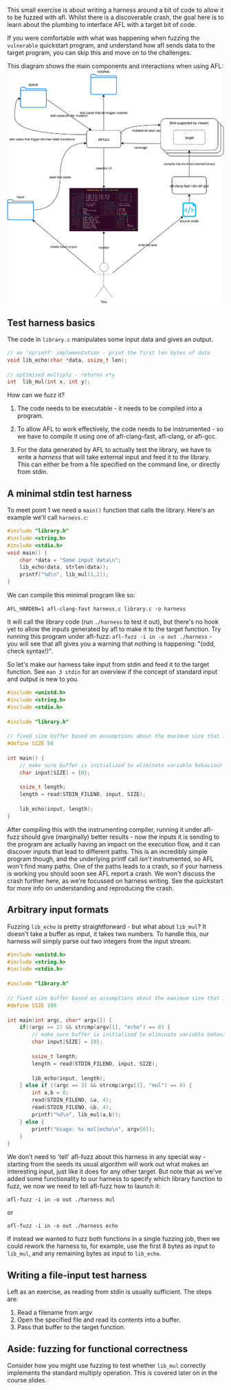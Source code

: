 This small exercise is about writing a harness around a bit of code to allow it to be fuzzed with afl. Whilst there is a discoverable crash, the goal here is to learn about the plumbing to interface AFL with a target bit of code.

If you were comfortable with what was happening when fuzzing the `vulnerable` quickstart program, and understand how afl sends data to the target program, you can skip this and move on to the challenges.

This diagram shows the main components and interactions when using AFL:
![afl overview](./overview.svg)

Test harness basics
-------------------

The code in `library.c` manipulates some input data and gives an output.
```c
// an 'nprintf' implementation - print the first len bytes of data
void lib_echo(char *data, ssize_t len);

// optimised multiply - returns x*y
int  lib_mul(int x, int y);
```
How can we fuzz it?

1.  The code needs to be executable - it needs to be compiled into a program.

2.  To allow AFL to work effectively, the code needs to be instrumented - so we have to compile it using one of afl-clang-fast, afl-clang, or afl-gcc.

3.  For the data generated by AFL to actually test the library, we have to write a _harness_ that will take external input and feed it to the library. This can either be from a file specified on the command line, or directly from stdin.

A minimal stdin test harness
----------------------------

To meet point 1 we need a `main()` function that calls the library. Here's an example we'll call `harness.c`:
```c
#include "library.h"
#include <string.h>
#include <stdio.h>
void main() {
	char *data = "Some input data\n";
	lib_echo(data, strlen(data));
	printf("%d\n", lib_mul(1,2));
}
```

We can compile this minimal program like so:

`AFL_HARDEN=1 afl-clang-fast harness.c library.c -o harness`

It will call the library code (run `./harness` to test it out), but there's no hook yet to allow the inputs generated by afl to make it to the target function. Try running this program under afl-fuzz: `afl-fuzz -i in -o out ./harness` - you will see that afl gives you a warning that nothing is happening: "(odd, check syntax!)".

So let's make our harness take input from stdin and feed it to the target function. See `man 3 stdin` for an overview if the concept of standard input and output is new to you.

```c
#include <unistd.h>
#include <string.h>
#include <stdio.h>

#include "library.h"

// fixed size buffer based on assumptions about the maximum size that is likely necessary to exercise all aspects of the target function
#define SIZE 50

int main() {
	// make sure buffer is initialized to eliminate variable behaviour that isn't dependent on the input.
	char input[SIZE] = {0};

	ssize_t length;
	length = read(STDIN_FILENO, input, SIZE);

	lib_echo(input, length);
}
```

After compiling this with the instrumenting compiler, running it under afl-fuzz should give (marginally) better results - now the inputs it is sending to the program are actually having an impact on the execution flow, and it can discover inputs that lead to different paths. This is an incredibly simple program though, and the underlying printf call _isn't_ instrumented, so AFL won't find many paths.
One of the paths leads to a crash, so if your harness is working you should soon see AFL report a crash. We won't discuss the crash further here, as we're focussed on harness writing. See the quickstart for more info on understanding and reproducing the crash.

Arbitrary input formats
-----------------------
Fuzzing `lib_echo` is pretty straightforward - but what about `lib_mul`? It doesn't take a buffer as input, it takes two numbers. To handle this, our harness will simply parse out two integers from the input stream.

```c
#include <unistd.h>
#include <string.h>
#include <stdio.h>

#include "library.h"

// fixed size buffer based on assumptions about the maximum size that is likely necessary to exercise all aspects of the target function
#define SIZE 100

int main(int argc, char* argv[]) {
	if((argc == 2) && strcmp(argv[1], "echo") == 0) {
		// make sure buffer is initialized to eliminate variable behaviour that isn't dependent on the input.
		char input[SIZE] = {0};

		ssize_t length;
		length = read(STDIN_FILENO, input, SIZE);

		lib_echo(input, length);
	} else if ((argc == 2) && strcmp(argv[1], "mul") == 0) {
		int a,b = 0;
		read(STDIN_FILENO, &a, 4);
		read(STDIN_FILENO, &b, 4);
		printf("%d\n", lib_mul(a,b));
	} else {
		printf("Usage: %s mul|echo\n", argv[0]);
	}
}
```

We don't need to 'tell' afl-fuzz about this harness in any special way - starting from the seeds its usual algorithm will work out what makes an interesting input, just like it does for any other target. But note that as we've added some functionality to our harness to specify which library function to fuzz, we now we need to tell afl-fuzz how to launch it:

    afl-fuzz -i in -o out ./harness mul

or

    afl-fuzz -i in -o out ./harness echo

If instead we wanted to fuzz both functions in a single fuzzing job, then we could rework the harness to, for example, use the first 8 bytes as input to `lib_mul`, and any remaining bytes as input to `lib_echo`.


Writing a file-input test harness
---------------------------------
Left as an exercise, as reading from stdin is usually sufficient. The steps are:

1.  Read a filename from argv
2.  Open the specified file and read its contents into a buffer.
3.  Pass that buffer to the target function.

Aside: fuzzing for functional correctness
-----------------------------------------
Consider how you might use fuzzing to test whether `lib_mul` correctly implements the standard multiply operation. This is covered later on in the course slides.
